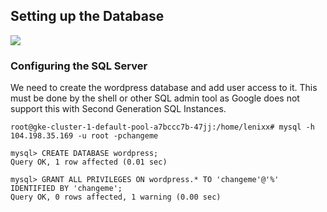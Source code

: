 
## Setting up the Database

![](https://goo.gl/fYGZF7)

### Configuring the SQL Server
We need to create the wordpress database and add user access to it. This must be done by the shell or other SQL admin tool as Google does not support this with Second Generation SQL Instances.

```
root@gke-cluster-1-default-pool-a7bccc7b-47jj:/home/lenixx# mysql -h 104.198.35.169 -u root -pchangeme

mysql> CREATE DATABASE wordpress;
Query OK, 1 row affected (0.01 sec)

mysql> GRANT ALL PRIVILEGES ON wordpress.* TO 'changeme'@'%' IDENTIFIED BY 'changeme';
Query OK, 0 rows affected, 1 warning (0.00 sec)
```